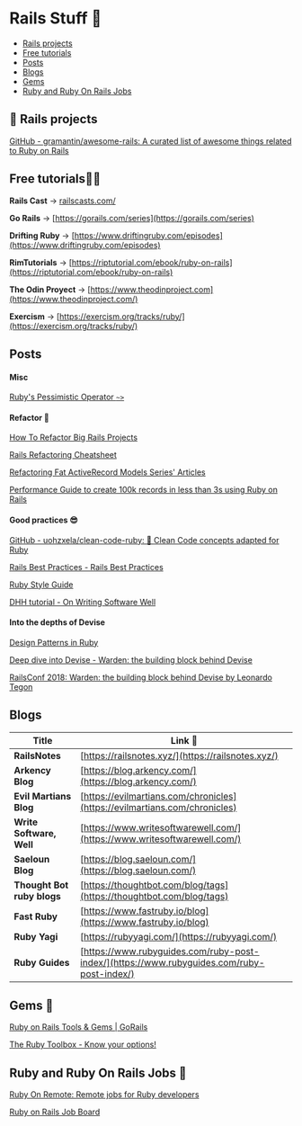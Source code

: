 # Rails Stuff 🚂

* [Rails projects](#-rails-projects)
* [Free tutorials](#free-tutorials)
* [Posts](#posts)
* [Blogs](#blogs)
* [Gems](#gems)
* [Ruby and Ruby On Rails Jobs](#ruby-and-ruby-on-rails-jobs-)

## 📌 Rails projects

[GitHub - gramantin/awesome-rails: A curated list of awesome things related to Ruby on Rails](https://github.com/gramantin/awesome-rails#open-source-rails-apps)

## Free tutorials👩‍🏫

**Rails Cast** → [railscasts.com/](http://railscasts.com/)

**Go Rails** → [https://gorails.com/series](https://gorails.com/series)

**Drifting Ruby** → [https://www.driftingruby.com/episodes](https://www.driftingruby.com/episodes)

**RimTutorials** → [https://riptutorial.com/ebook/ruby-on-rails](https://riptutorial.com/ebook/ruby-on-rails)

**The Odin Proyect** → [https://www.theodinproject.com](https://www.theodinproject.com/)

**Exercism** → [https://exercism.org/tracks/ruby/](https://exercism.org/tracks/ruby/)


## Posts

#### Misc

[Ruby's Pessimistic Operator `~>`](https://thoughtbot.com/blog/rubys-pessimistic-operator)

#### Refactor 🔧

  [How To Refactor Big Rails Projects](https://medium.com/shyftplan-techblog/how-to-refactor-big-rails-projects-12fc4e4ddcd2)

  [Rails Refactoring Cheatsheet](https://github.com/slavadev/rails_refactoring_cheatsheet)

  [Refactoring Fat ActiveRecord Models Series' Articles](https://dev.to/vladhilko/series/22841)

  [Performance Guide to create 100k records in less than 3s using Ruby on Rails](https://dev.to/justthev/performance-guide-to-create-100k-records-in-less-than-3s-using-ruby-on-rails-3k07)

#### Good practices 😎

[GitHub - uohzxela/clean-code-ruby: 🛁 Clean Code concepts adapted for Ruby](https://github.com/uohzxela/clean-code-ruby)


[Rails Best Practices - Rails Best Practices](https://rails-bestpractices.com/)

[Ruby Style Guide](https://ruby-style-guide.shopify.dev/#collections)

[DHH tutorial - On Writing Software Well](https://www.youtube.com/playlist?list=PL9wALaIpe0Py6E_oHCgTrD6FvFETwJLlx)


#### Into the depths of Devise

[Design Patterns in Ruby](https://github.com/davidgf/design-patterns-in-ruby)


[Deep dive into Devise - Warden: the building block behind Devise](https://speakerdeck.com/tegon/warden-the-building-block-behind-devise)

[RailsConf 2018: Warden: the building block behind Devise by Leonardo Tegon](https://www.youtube.com/watch?v=QBJ3G40fxHg)

## Blogs

| Title | Link 🔗 |
| --- | --- |
| **RailsNotes** | [https://railsnotes.xyz/](https://railsnotes.xyz/) |
| **Arkency Blog** | [https://blog.arkency.com/](https://blog.arkency.com/) |
| **Evil Martians Blog** | [https://evilmartians.com/chronicles](https://evilmartians.com/chronicles) |
| **Write Software, Well** | [https://www.writesoftwarewell.com/](https://www.writesoftwarewell.com/) |
| **Saeloun Blog** | [https://blog.saeloun.com/](https://blog.saeloun.com/) |
| **Thought Bot ruby blogs** | [https://thoughtbot.com/blog/tags](https://thoughtbot.com/blog/tags) |
| **Fast Ruby** | [https://www.fastruby.io/blog](https://www.fastruby.io/blog) |
| **Ruby Yagi** | [https://rubyyagi.com/](https://rubyyagi.com/) |
| **Ruby Guides** | [https://www.rubyguides.com/ruby-post-index/](https://www.rubyguides.com/ruby-post-index/) |


## Gems 💎

[Ruby on Rails Tools & Gems | GoRails](https://gorails.com/tool_categories/)

[The Ruby Toolbox - Know your options!](https://www.ruby-toolbox.com/)


## **Ruby and Ruby On Rails Jobs** 💼

[Ruby On Remote: Remote jobs for Ruby developers](https://rubyonremote.com/)

[Ruby on Rails Job Board](https://jobs.gorails.com/)
